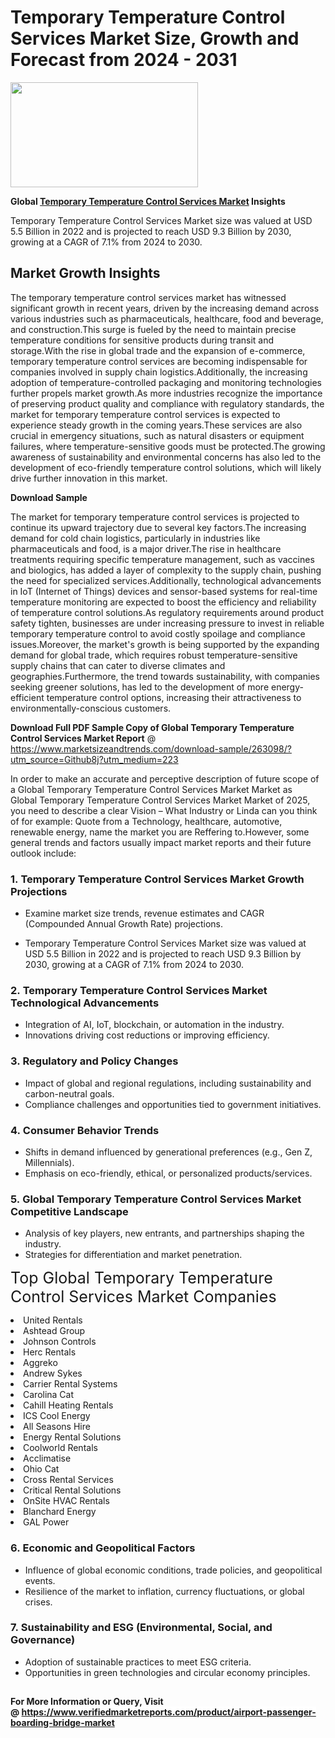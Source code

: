 <H1>Temporary Temperature Control Services Market Size, Growth and Forecast from 2024 - 2031</H1><img class="aligncenter size-medium wp-image-584254" src="https://thirdeyenews.in/wp-content/uploads/2024/09/Global-Market-Research-300x168.jpeg" alt="" width="300" height="168" /><p><strong>Global&nbsp;<a href="https://www.marketsizeandtrends.com/download-sample/263098/?utm_source=Github8j?utm_medium=223">Temporary Temperature Control Services Market</a> Insights</strong></p><p>Temporary Temperature Control Services Market size was valued at USD 5.5 Billion in 2022 and is projected to reach USD 9.3 Billion by 2030, growing at a CAGR of 7.1% from 2024 to 2030.</p><p><h2>Market Growth Insights</h2> <p>The temporary temperature control services market has witnessed significant growth in recent years, driven by the increasing demand across various industries such as pharmaceuticals, healthcare, food and beverage, and construction.This surge is fueled by the need to maintain precise temperature conditions for sensitive products during transit and storage.With the rise in global trade and the expansion of e-commerce, temporary temperature control services are becoming indispensable for companies involved in supply chain logistics.Additionally, the increasing adoption of temperature-controlled packaging and monitoring technologies further propels market growth.As more industries recognize the importance of preserving product quality and compliance with regulatory standards, the market for temporary temperature control services is expected to experience steady growth in the coming years.These services are also crucial in emergency situations, such as natural disasters or equipment failures, where temperature-sensitive goods must be protected.The growing awareness of sustainability and environmental concerns has also led to the development of eco-friendly temperature control solutions, which will likely drive further innovation in this market.</p> <p><strong>Download Sample</strong></p> <p>The market for temporary temperature control services is projected to continue its upward trajectory due to several key factors.The increasing demand for cold chain logistics, particularly in industries like pharmaceuticals and food, is a major driver.The rise in healthcare treatments requiring specific temperature management, such as vaccines and biologics, has added a layer of complexity to the supply chain, pushing the need for specialized services.Additionally, technological advancements in IoT (Internet of Things) devices and sensor-based systems for real-time temperature monitoring are expected to boost the efficiency and reliability of temperature control solutions.As regulatory requirements around product safety tighten, businesses are under increasing pressure to invest in reliable temporary temperature control to avoid costly spoilage and compliance issues.Moreover, the market's growth is being supported by the expanding demand for global trade, which requires robust temperature-sensitive supply chains that can cater to diverse climates and geographies.Furthermore, the trend towards sustainability, with companies seeking greener solutions, has led to the development of more energy-efficient temperature control options, increasing their attractiveness to environmentally-conscious customers.</p> <p><span class=""><strong>Download Full PDF Sample Copy of Global Temporary Temperature Control Services Market Report</strong> @ <a href="https://www.marketsizeandtrends.com/download-sample/263098/?utm_source=Github8j?utm_medium=223" target="_blank">https://www.marketsizeandtrends.com/download-sample/263098/?utm_source=Github8j?utm_medium=223</a></span></p><p>In order to make an accurate and perceptive description of future scope of a Global&nbsp;Temporary Temperature Control Services Market Market as Global&nbsp;Temporary Temperature Control Services Market Market of 2025, you need to describe a clear Vision &ndash; What Industry or Linda can you think of for example: Quote from a Technology, healthcare, automotive, renewable energy, name the market you are Reffering to.However, some general trends and factors usually impact market reports and their future outlook include:</p><h3>1.&nbsp;<strong>Temporary Temperature Control Services Market Growth Projections</strong></h3><ul><li>Examine market size trends, revenue estimates and CAGR (Compounded Annual Growth Rate) projections.</li><li><p>Temporary Temperature Control Services Market size was valued at USD 5.5 Billion in 2022 and is projected to reach USD 9.3 Billion by 2030, growing at a CAGR of 7.1% from 2024 to 2030.</p></li></ul><h3>2.&nbsp;<strong>Temporary Temperature Control Services Market Technological Advancements</strong></h3><ul><li>Integration of AI, IoT, blockchain, or automation in the industry.</li><li>Innovations driving cost reductions or improving efficiency.</li></ul><h3>3.&nbsp;<strong>Regulatory and Policy Changes</strong></h3><ul><li>Impact of global and regional regulations, including sustainability and carbon-neutral goals.</li><li>Compliance challenges and opportunities tied to government initiatives.</li></ul><h3>4.&nbsp;<strong>Consumer Behavior Trends</strong></h3><ul><li>Shifts in demand influenced by generational preferences (e.g., Gen Z, Millennials).</li><li>Emphasis on eco-friendly, ethical, or personalized products/services.</li></ul><h3>5.&nbsp;<strong>Global Temporary Temperature Control Services Market Competitive Landscape</strong></h3><ul><li>Analysis of key players, new entrants, and partnerships shaping the industry.</li><li>Strategies for differentiation and market penetration.</li></ul><p data-pm-slice="1 1 []"><span style="color: inherit; font-family: inherit; font-size: 25px;">Top Global Temporary Temperature Control Services Market Companies</span></p><div class="" data-test-id=""><p><li>United Rentals</li><li> Ashtead Group</li><li> Johnson Controls</li><li> Herc Rentals</li><li> Aggreko</li><li> Andrew Sykes</li><li> Carrier Rental Systems</li><li> Carolina Cat</li><li> Cahill Heating Rentals</li><li> ICS Cool Energy</li><li> All Seasons Hire</li><li> Energy Rental Solutions</li><li> Coolworld Rentals</li><li> Acclimatise</li><li> Ohio Cat</li><li> Cross Rental Services</li><li> Critical Rental Solutions</li><li> OnSite HVAC Rentals</li><li> Blanchard Energy</li><li> GAL Power</li></p></div><h3>6.&nbsp;<strong>Economic and Geopolitical Factors</strong></h3><ul><li>Influence of global economic conditions, trade policies, and geopolitical events.</li><li>Resilience of the market to inflation, currency fluctuations, or global crises.</li></ul><h3>7.&nbsp;<strong>Sustainability and ESG (Environmental, Social, and Governance)</strong></h3><ul><li>Adoption of sustainable practices to meet ESG criteria.</li><li>Opportunities in green technologies and circular economy principles.</li></ul><h2><strong style="font-size: 14px;">For More Information or Query, Visit @&nbsp;</strong><a style="background-color: #ffffff; font-size: 14px;" href="https://www.marketsizeandtrends.com/report/temporary-temperature-control-services-market/" target="_blank">https://www.verifiedmarketreports.com/product/airport-passenger-boarding-bridge-market</a></h2>